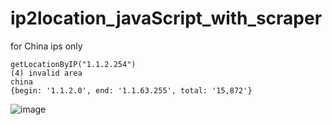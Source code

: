 # ip2location_javaScript_with_scraper
for China ips only

```
getLocationByIP("1.1.2.254")
(4) invalid area
china
{begin: '1.1.2.0', end: '1.1.63.255', total: '15,872'}
```

![image](https://github.com/MahmoudHegazi/ip2location_javaScript_with_scraper/assets/55125302/c6e3c771-600b-4498-b51c-2eea87774a26)
